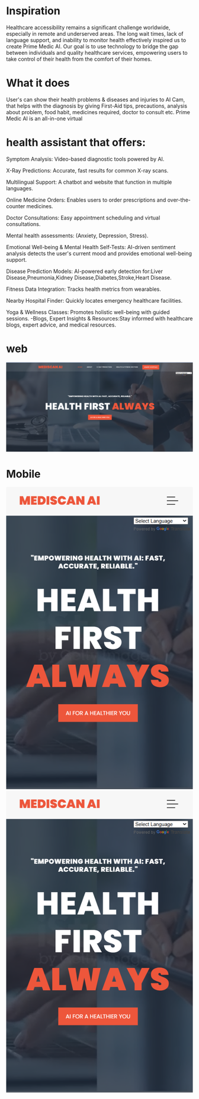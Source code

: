 # Inspiration

Healthcare accessibility remains a significant challenge worldwide, especially in remote and underserved areas. The long wait times, lack of language support, and inability to monitor health effectively inspired us to create Prime Medic AI. Our goal is to use technology to bridge the gap between individuals and quality healthcare services, empowering users to take control of their health from the comfort of their homes.

# What it does

User's can show their health problems & diseases and injuries to AI Cam, that helps with the diagnosis by giving First-Aid tips, precautions, analysis about problem, food habit, medicines required, doctor to consult etc. Prime Medic AI is an all-in-one virtual

# health assistant that offers:

Symptom Analysis: Video-based diagnostic tools powered by AI.

X-Ray Predictions: Accurate, fast results for common X-ray scans.

Multilingual Support: A chatbot and website that function in multiple languages.

Online Medicine Orders: Enables users to order prescriptions and over-the-counter medicines.

Doctor Consultations: Easy appointment scheduling and virtual consultations.

Mental health assessments: (Anxiety, Depression, Stress).

Emotional Well-being & Mental Health Self-Tests: AI-driven sentiment analysis detects the user's current mood and provides emotional well-being support.

Disease Prediction Models: AI-powered early detection for:Liver Disease,Pneumonia,Kidney Disease,Diabetes,Stroke,Heart Disease.

Fitness Data Integration: Tracks health metrics from wearables.

Nearby Hospital Finder: Quickly locates emergency healthcare facilities.

Yoga & Wellness Classes: Promotes holistic well-being with guided sessions. -Blogs, Expert Insights & Resources:Stay informed with healthcare blogs, expert advice, and medical resources.

# web

![alt text](<./mediscanAI/assets/images/web1.png>)

# Mobile
![alt text](<./mediscanAI/assets/images/mobile1.png>)
 ![alt text](<./mediscanAI/assets/images/mobile1.png>)

